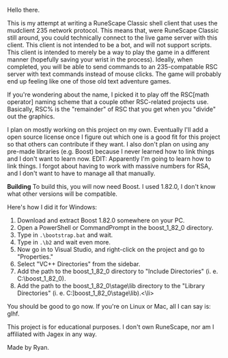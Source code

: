 Hello there.

This is my attempt at writing a RuneScape Classic shell client that uses the mudclient 235 network protocol. This means that, were RuneScape Classic still around, you could technically connect to the live game server with this client. This client is not intended to be a bot, and will not support scripts. This client is intended to merely be a way to play the game in a different manner (hopefully saving your wrist in the process). Ideally, when completed, you will be able to send commands to an 235-compatable RSC server with text commands instead of mouse clicks. The game will probably end up feeling like one of those old text adventure games.

If you're wondering about the name, I picked it to play off the RSC[math operator] naming scheme that a couple other RSC-related projects use. Basically, RSC% is the "remainder" of RSC that you get when you "divide" out the graphics.

I plan on mostly working on this project on my own. Eventually I'll add a open source license once I figure out which one is a good fit for this project so that others can contribute if they want. I also don't plan on using any pre-made libraries (e.g. Boost) because I never learned how to link things and I don't want to learn now.
EDIT: Apparently I'm going to learn how to link things. I forgot about having to work with massive numbers for RSA, and I don't want to have to manage all that manually.

<strong>Building</strong>
To build this, you will now need Boost. I used 1.82.0, I don't know what other versions will be compatible.

Here's how I did it for Windows:
<ol>
	<li>Download and extract Boost 1.82.0 somewhere on your PC.</li>
	<li>Open a PowerShell or CommandPrompt in the boost_1_82_0 directory.</li>
	<li>Type in <code>.\bootstrap.bat</code> and wait.</li>
	<li>Type in <code>.\b2</code> and wait even more.</li>
	<li>Now go in to Visual Studio, and right-click on the project and go to "Properties."</li>
	<li>Select "VC++ Directories" from the sidebar.</li>
	<li>Add the path to the boost_1_82_0 directory to "Include Directories" (i. e. C:\boost_1_82_0).</li>
	<li>Add the path to the boost_1_82_0\stage\lib directory to the "Library Directories" (i. e. C:]boost_1_82_0\stage\lib).<\li>
</ol>
You should be good to go now.
If you're on Linux or Mac, all I can say is: glhf.

This project is for educational purposes. I don't own RuneScape, nor am I affiliated with Jagex in any way.

Made by Ryan.